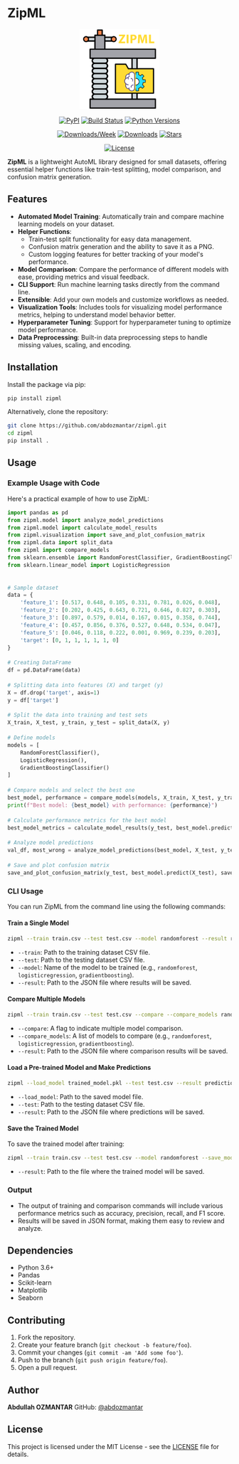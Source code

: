 # ZipML

<div align="center">
 
<img src="https://github.com/abdozmantar/zipml/blob/main/public/logo.png?raw=true" alt="ZipML Logo" width="180px"/>

[![PyPI](https://img.shields.io/pypi/v/zipml.svg)](https://pypi.org/project/zipml/)
[![Build Status](https://github.com/abdozmantar/zipml/actions/workflows/ci.yml/badge.svg)](https://github.com/abdozmantar/zipml/actions/workflows/ci.yml)
[![Python Versions](https://img.shields.io/pypi/pyversions/zipml.svg)](https://pypi.org/project/zipml/)

[![Downloads/Week](https://static.pepy.tech/badge/zipml/week)](https://pepy.tech/project/zipml)
[![Downloads](https://static.pepy.tech/badge/zipml)](https://pepy.tech/project/zipml)
[![Stars](https://img.shields.io/github/stars/abdozmantar/zipml?color=yellow&style=flat&label=%E2%AD%90%20Stars)](https://github.com/abdozmantar/zipml/stargazers)

[![License](https://img.shields.io/github/license/abdozmantar/zipml.svg)](https://github.com/abdozmantar/zipml/blob/main/LICENSE)

</div>

**ZipML** is a lightweight AutoML library designed for small datasets, offering essential helper functions like train-test splitting, model comparison, and confusion matrix generation.

## Features

- **Automated Model Training**: Automatically train and compare machine learning models on your dataset.
- **Helper Functions**:
  - Train-test split functionality for easy data management.
  - Confusion matrix generation and the ability to save it as a PNG.
  - Custom logging features for better tracking of your model's performance.
- **Model Comparison**: Compare the performance of different models with ease, providing metrics and visual feedback.
- **CLI Support**: Run machine learning tasks directly from the command line.
- **Extensible**: Add your own models and customize workflows as needed.
- **Visualization Tools**: Includes tools for visualizing model performance metrics, helping to understand model behavior better.
- **Hyperparameter Tuning**: Support for hyperparameter tuning to optimize model performance.
- **Data Preprocessing**: Built-in data preprocessing steps to handle missing values, scaling, and encoding.

## Installation

Install the package via pip:

```bash
pip install zipml
```

Alternatively, clone the repository:

```bash
git clone https://github.com/abdozmantar/zipml.git
cd zipml
pip install .
```

## Usage

### Example Usage with Code

Here's a practical example of how to use ZipML:

```python
import pandas as pd
from zipml.model import analyze_model_predictions
from zipml.model import calculate_model_results
from zipml.visualization import save_and_plot_confusion_matrix
from zipml.data import split_data
from zipml import compare_models
from sklearn.ensemble import RandomForestClassifier, GradientBoostingClassifier
from sklearn.linear_model import LogisticRegression


# Sample dataset
data = {
    'feature_1': [0.517, 0.648, 0.105, 0.331, 0.781, 0.026, 0.048],
    'feature_2': [0.202, 0.425, 0.643, 0.721, 0.646, 0.827, 0.303],
    'feature_3': [0.897, 0.579, 0.014, 0.167, 0.015, 0.358, 0.744],
    'feature_4': [0.457, 0.856, 0.376, 0.527, 0.648, 0.534, 0.047],
    'feature_5': [0.046, 0.118, 0.222, 0.001, 0.969, 0.239, 0.203],
    'target': [0, 1, 1, 1, 1, 1, 0]
}

# Creating DataFrame
df = pd.DataFrame(data)

# Splitting data into features (X) and target (y)
X = df.drop('target', axis=1)
y = df['target']

# Split the data into training and test sets
X_train, X_test, y_train, y_test = split_data(X, y)

# Define models
models = [
    RandomForestClassifier(),
    LogisticRegression(),
    GradientBoostingClassifier()
]

# Compare models and select the best one
best_model, performance = compare_models(models, X_train, X_test, y_train, y_test)
print(f"Best model: {best_model} with performance: {performance}")

# Calculate performance metrics for the best model
best_model_metrics = calculate_model_results(y_test, best_model.predict(X_test))

# Analyze model predictions
val_df, most_wrong = analyze_model_predictions(best_model, X_test, y_test)

# Save and plot confusion matrix
save_and_plot_confusion_matrix(y_test, best_model.predict(X_test), save_path="confusion_matrix.png")
```

### CLI Usage

You can run ZipML from the command line using the following commands:

#### Train a Single Model

```bash
zipml --train train.csv --test test.csv --model randomforest --result results.json
```

- `--train`: Path to the training dataset CSV file.
- `--test`: Path to the testing dataset CSV file.
- `--model`: Name of the model to be trained (e.g., `randomforest`, `logisticregression`, `gradientboosting`).
- `--result`: Path to the JSON file where results will be saved.

#### Compare Multiple Models

```bash
zipml --train train.csv --test test.csv --compare --compare_models randomforest svc knn --result results.json
```

- `--compare`: A flag to indicate multiple model comparison.
- `--compare_models`: A list of models to compare (e.g., `randomforest`, `logisticregression`, `gradientboosting`).
- `--result`: Path to the JSON file where comparison results will be saved.

#### Load a Pre-trained Model and Make Predictions

```bash
zipml --load_model trained_model.pkl --test test.csv --result predictions.json
```

- `--load_model`: Path to the saved model file.
- `--test`: Path to the testing dataset CSV file.
- `--result`: Path to the JSON file where predictions will be saved.

#### Save the Trained Model

To save the trained model after training:

```bash
zipml --train train.csv --test test.csv --model randomforest --save_model trained_model.pkl
```

- `--result`: Path to the file where the trained model will be saved.

### Output

- The output of training and comparison commands will include various performance metrics such as accuracy, precision, recall, and F1 score.
- Results will be saved in JSON format, making them easy to review and analyze.

## Dependencies

- Python 3.6+
- Pandas
- Scikit-learn
- Matplotlib
- Seaborn

## Contributing

1. Fork the repository.
2. Create your feature branch (`git checkout -b feature/foo`).
3. Commit your changes (`git commit -am 'Add some foo'`).
4. Push to the branch (`git push origin feature/foo`).
5. Open a pull request.

## Author

**Abdullah OZMANTAR**
GitHub: [@abdozmantar](https://github.com/abdozmantar)

## License

This project is licensed under the MIT License - see the [LICENSE](https://github.com/abdozmantar/zipml/blob/main/LICENSE) file for details.
